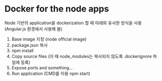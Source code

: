 # Docker for the node apps
Node 기반의 application을 dockerization 할 때 아래와 유사한 방식을 사용(Angular.js 환경에서 사용해 봄)
1. Base image 지정 (node official image)
2. package.json 복사
3. npm install
4. Copy source files (이 때 node_modules는 복사되지 않도록 .dockerignore 파일에 등록)
5. Expose ports and something...
6. Run application (CMD를 이용 npm start)